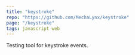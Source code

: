 ```yaml
---
title: "keystroke"
repo: "https://github.com/MechaLynx/keystroke"
page: "/keystroke"
tags: javascript web
---
```


Testing tool for keystroke events.
